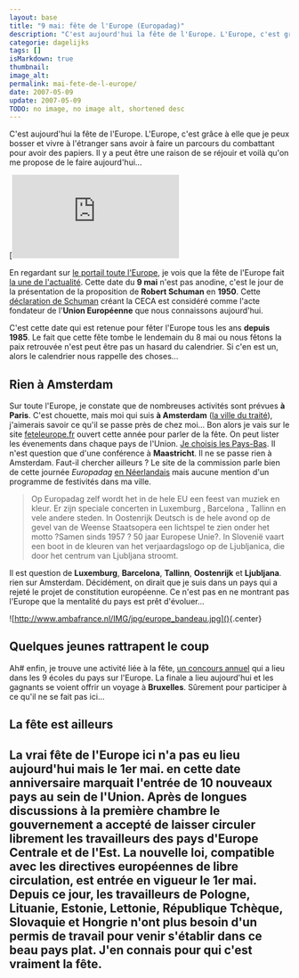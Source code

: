 ```yaml
---
layout: base
title: "9 mai: fête de l'Europe (Europadag)"
description: "C'est aujourd'hui la fête de l'Europe. L'Europe, c'est grâce à elle que je peux bosser et vivre à l'étranger sans avoir à faire un parcours du combattant "
categorie: dagelijks
tags: []
isMarkdown: true
thumbnail: 
image_alt: 
permalink: mai-fete-de-l-europe/
date: 2007-05-09
update: 2007-05-09
TODO: no image, no image alt, shortened desc
---
```


C'est aujourd'hui la fête de l'Europe. L'Europe, c'est grâce à elle que je peux bosser et vivre à l'étranger sans avoir à faire un parcours du combattant pour avoir des papiers. Il y a peut être une raison de se réjouir et voilà qu'on me propose de le faire aujourd'hui...

[![http://www.touteleurope.fr/uploads/RTEmagicC_banniere180_150_01.gif.gif](le 9 mai 2007){.left}](http://www.touteleurope.fr/index.php?id=63&cmd=FICHE&uid=1561&no_cache=1)

En regardant sur [le portail toute l'Europe](http://www.touteleurope.fr/fr/actualite-europeenne.html), je vois que la fête de l'Europe fait [la une de l'actualité](http://www.touteleurope.fr/index.php?&id=63&cmd=FICHE&uid=1561&cHash=d00ff42be5). Cette date du **9 mai** n'est pas anodine, c'est le jour de la présentation de la proposition de **Robert Schuman** en **1950**. Cette [déclaration de Schuman](http://www.diplomatie.gouv.fr/archives/dossiers/schuman/index.html) créant la CECA est considéré comme l'acte fondateur de l'**Union Européenne** que nous connaissons aujourd'hui. 

C'est cette date qui est retenue pour fêter l'Europe tous les ans **depuis 1985**. Le fait que cette fête tombe le lendemain du 8 mai ou nous fêtons la paix retrouvée n'est peut être pas un hasard du calendrier. Si c'en est un, alors le calendrier nous rappelle des choses...

## Rien à Amsterdam

Sur toute l'Europe, je constate que de nombreuses activités sont prévues **à Paris**. C'est chouette, mais moi qui suis **à Amsterdam** ([la ville du traité](/amsterdam-la-ville-du-traite)), j'aimerais savoir ce qu'il se passe près de chez moi... Bon alors je vais sur le site [feteleurope.fr](http://www.feteleurope.fr/) ouvert cette année pour parler de la fête. On peut lister les évenements dans chaque pays de l'Union. [Je choisis les Pays-Bas](http://www.feteleurope.fr/pays_bas.html). Il n'est question que d'une conférence à **Maastricht**. Il ne se passe rien à Amsterdam. Faut-il chercher ailleurs ? Le site de la commission parle bien de cette journée *Europadag* [en Néerlandais](http://europa.eu/50/news/article/070503_nl.htm) mais aucune mention d'un programme de festivités dans ma ville.


> Op Europadag zelf wordt het in de hele EU een feest van muziek en kleur. Er zijn speciale concerten in Luxemburg , Barcelona , Tallinn en vele andere steden. In Oostenrijk Deutsch  is de hele avond op de gevel van de Weense Staatsopera een lichtspel te zien onder het motto ?Samen sinds 1957 ? 50 jaar Europese Unie?. In Slovenië vaart een boot in de kleuren van het verjaardagslogo op de Ljubljanica, die door het centrum van Ljubljana stroomt.

Il est question de **Luxemburg**, **Barcelona**, **Tallinn**, **Oostenrijk** et **Ljubljana**. rien sur Amsterdam. Décidément, on dirait que je suis dans un pays qui a rejeté le projet de constitution européenne. Ce n'est pas en ne montrant pas l'Europe que la mentalité du pays est prêt d'évoluer...

![http://www.ambafrance.nl/IMG/jpg/europe_bandeau.jpg]()<!-- TODO: Add image alt -->{.center}

## Quelques jeunes rattrapent le coup

Ah# enfin, je trouve une activité liée à la fête, [un concours annuel](http://www.europaeducatief.nl/europadag.html) qui a lieu dans les 9 écoles du pays sur l'Europe. La finale a lieu aujourd'hui et les gagnants se voient offrir un voyage à **Bruxelles**. Sûrement pour participer à ce qu'il ne se fait pas ici...

## La fête est ailleurs

La vrai fête de l'Europe ici n'a pas eu lieu aujourd'hui mais le 1er mai. en cette date anniversaire marquait l'entrée de 10 nouveaux pays au sein de l'Union. Après de longues discussions à la première chambre le gouvernement a accepté de laisser circuler librement les travailleurs des pays d'Europe Centrale et de l'Est. La nouvelle loi, compatible avec les directives européennes de libre circulation, est entrée en vigueur le 1er mai. Depuis ce jour, les travailleurs de Pologne, Lituanie, Estonie, Lettonie, République Tchèque, Slovaquie et Hongrie n'ont plus besoin d'un permis de travail pour venir s'établir dans ce beau pays plat. J'en connais pour qui c'est vraiment la fête.
---